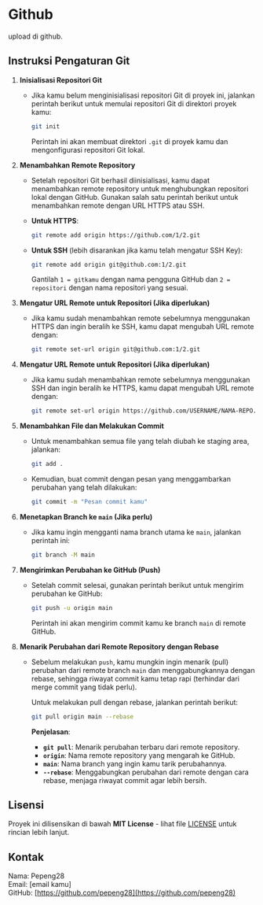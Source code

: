 # Github

upload di github.

## Instruksi Pengaturan Git

1. **Inisialisasi Repositori Git**
   - Jika kamu belum menginisialisasi repositori Git di proyek ini, jalankan perintah berikut untuk memulai repositori Git di direktori proyek kamu:

     ```bash
     git init
     ```

     Perintah ini akan membuat direktori `.git` di proyek kamu dan mengonfigurasi repositori Git lokal.

2. **Menambahkan Remote Repository**
   - Setelah repositori Git berhasil diinisialisasi, kamu dapat menambahkan remote repository untuk menghubungkan repositori lokal dengan GitHub. Gunakan salah satu perintah berikut untuk menambahkan remote dengan URL HTTPS atau SSH.
   
   - **Untuk HTTPS**:

     ```bash
     git remote add origin https://github.com/1/2.git
     ```

   - **Untuk SSH** (lebih disarankan jika kamu telah mengatur SSH Key):

     ```bash
     git remote add origin git@github.com:1/2.git
     ```

     Gantilah `1 = gitkamu` dengan nama pengguna GitHub dan `2 = repositori` dengan nama repositori yang sesuai.

3. **Mengatur URL Remote untuk Repositori (Jika diperlukan)**
   - Jika kamu sudah menambahkan remote sebelumnya menggunakan HTTPS dan ingin beralih ke SSH, kamu dapat mengubah URL remote dengan:

     ```bash
     git remote set-url origin git@github.com:1/2.git
     ```
3. **Mengatur URL Remote untuk Repositori (Jika diperlukan)**
   - Jika kamu sudah menambahkan remote sebelumnya menggunakan SSH dan ingin beralih ke HTTPS, kamu dapat mengubah URL remote dengan:

     ```bash
     git remote set-url origin https://github.com/USERNAME/NAMA-REPO.git
     ```
     

4. **Menambahkan File dan Melakukan Commit**
   - Untuk menambahkan semua file yang telah diubah ke staging area, jalankan:

     ```bash
     git add .
     ```

   - Kemudian, buat commit dengan pesan yang menggambarkan perubahan yang telah dilakukan:

     ```bash
     git commit -m "Pesan commit kamu"
     ```

5. **Menetapkan Branch ke `main` (Jika perlu)**
   - Jika kamu ingin mengganti nama branch utama ke `main`, jalankan perintah ini:

     ```bash
     git branch -M main
     ```

6. **Mengirimkan Perubahan ke GitHub (Push)**
   - Setelah commit selesai, gunakan perintah berikut untuk mengirim perubahan ke GitHub:

     ```bash
     git push -u origin main
     ```

     Perintah ini akan mengirim commit kamu ke branch `main` di remote GitHub.

7. **Menarik Perubahan dari Remote Repository dengan Rebase**
   - Sebelum melakukan `push`, kamu mungkin ingin menarik (pull) perubahan dari remote branch `main` dan menggabungkannya dengan rebase, sehingga riwayat commit kamu tetap rapi (terhindar dari merge commit yang tidak perlu).

     Untuk melakukan pull dengan rebase, jalankan perintah berikut:

     ```bash
     git pull origin main --rebase
     ```

     **Penjelasan**:
     - **`git pull`**: Menarik perubahan terbaru dari remote repository.
     - **`origin`**: Nama remote repository yang mengarah ke GitHub.
     - **`main`**: Nama branch yang ingin kamu tarik perubahannya.
     - **`--rebase`**: Menggabungkan perubahan dari remote dengan cara rebase, menjaga riwayat commit agar lebih bersih.

## Lisensi

Proyek ini dilisensikan di bawah **MIT License** - lihat file [LICENSE](LICENSE) untuk rincian lebih lanjut.

## Kontak

Nama: Pepeng28  
Email: [email kamu]  
GitHub: [https://github.com/pepeng28](https://github.com/pepeng28)

